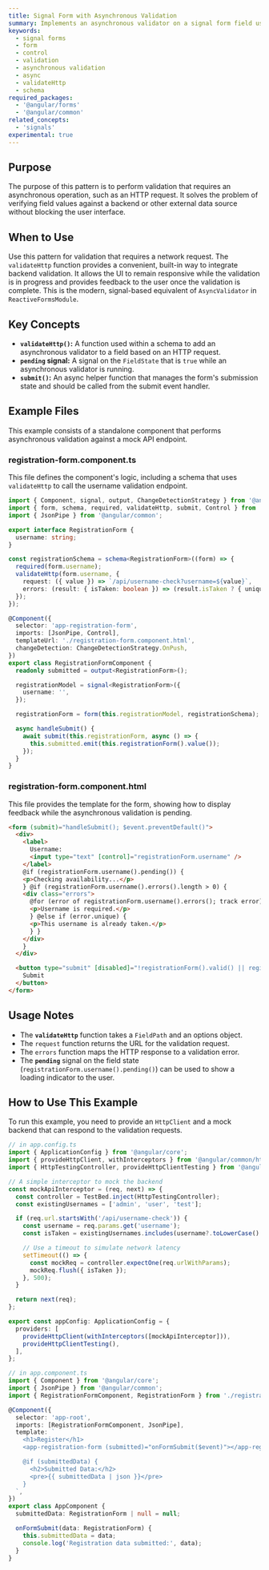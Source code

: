 ```yaml
---
title: Signal Form with Asynchronous Validation
summary: Implements an asynchronous validator on a signal form field using `validateHttp` to check for a unique username against a mock backend endpoint.
keywords:
  - signal forms
  - form
  - control
  - validation
  - asynchronous validation
  - async
  - validateHttp
  - schema
required_packages:
  - '@angular/forms'
  - '@angular/common'
related_concepts:
  - 'signals'
experimental: true
---
```


## Purpose

The purpose of this pattern is to perform validation that requires an asynchronous operation, such as an HTTP request. It solves the problem of verifying field values against a backend or other external data source without blocking the user interface.

## When to Use

Use this pattern for validation that requires a network request. The `validateHttp` function provides a convenient, built-in way to integrate backend validation. It allows the UI to remain responsive while the validation is in progress and provides feedback to the user once the validation is complete. This is the modern, signal-based equivalent of `AsyncValidator` in `ReactiveFormsModule`.

## Key Concepts

- **`validateHttp()`:** A function used within a schema to add an asynchronous validator to a field based on an HTTP request.
- **`pending` signal:** A signal on the `FieldState` that is `true` while an asynchronous validator is running.
- **`submit()`:** An async helper function that manages the form's submission state and should be called from the submit event handler.

## Example Files

This example consists of a standalone component that performs asynchronous validation against a mock API endpoint.

### registration-form.component.ts

This file defines the component's logic, including a schema that uses `validateHttp` to call the username validation endpoint.

```typescript
import { Component, signal, output, ChangeDetectionStrategy } from '@angular/core';
import { form, schema, required, validateHttp, submit, Control } from '@angular/forms/signals';
import { JsonPipe } from '@angular/common';

export interface RegistrationForm {
  username: string;
}

const registrationSchema = schema<RegistrationForm>((form) => {
  required(form.username);
  validateHttp(form.username, {
    request: ({ value }) => `/api/username-check?username=${value}`,
    errors: (result: { isTaken: boolean }) => (result.isTaken ? { unique: true } : null),
  });
});

@Component({
  selector: 'app-registration-form',
  imports: [JsonPipe, Control],
  templateUrl: './registration-form.component.html',
  changeDetection: ChangeDetectionStrategy.OnPush,
})
export class RegistrationFormComponent {
  readonly submitted = output<RegistrationForm>();

  registrationModel = signal<RegistrationForm>({
    username: '',
  });

  registrationForm = form(this.registrationModel, registrationSchema);

  async handleSubmit() {
    await submit(this.registrationForm, async () => {
      this.submitted.emit(this.registrationForm().value());
    });
  }
}
```

### registration-form.component.html

This file provides the template for the form, showing how to display feedback while the asynchronous validation is pending.

```html
<form (submit)="handleSubmit(); $event.preventDefault()">
  <div>
    <label>
      Username:
      <input type="text" [control]="registrationForm.username" />
    </label>
    @if (registrationForm.username().pending()) {
    <p>Checking availability...</p>
    } @if (registrationForm.username().errors().length > 0) {
    <div class="errors">
      @for (error of registrationForm.username().errors(); track error) { @if (error.required) {
      <p>Username is required.</p>
      } @else if (error.unique) {
      <p>This username is already taken.</p>
      } }
    </div>
    }
  </div>

  <button type="submit" [disabled]="!registrationForm().valid() || registrationForm().pending()">
    Submit
  </button>
</form>
```

## Usage Notes

- The **`validateHttp`** function takes a `FieldPath` and an options object.
- The `request` function returns the URL for the validation request.
- The `errors` function maps the HTTP response to a validation error.
- The **`pending`** signal on the field state (`registrationForm.username().pending()`) can be used to show a loading indicator to the user.

## How to Use This Example

To run this example, you need to provide an `HttpClient` and a mock backend that can respond to the validation requests.

```typescript
// in app.config.ts
import { ApplicationConfig } from '@angular/core';
import { provideHttpClient, withInterceptors } from '@angular/common/http';
import { HttpTestingController, provideHttpClientTesting } from '@angular/common/http/testing';

// A simple interceptor to mock the backend
const mockApiInterceptor = (req, next) => {
  const controller = TestBed.inject(HttpTestingController);
  const existingUsernames = ['admin', 'user', 'test'];

  if (req.url.startsWith('/api/username-check')) {
    const username = req.params.get('username');
    const isTaken = existingUsernames.includes(username?.toLowerCase() ?? '');

    // Use a timeout to simulate network latency
    setTimeout(() => {
      const mockReq = controller.expectOne(req.urlWithParams);
      mockReq.flush({ isTaken });
    }, 500);
  }

  return next(req);
};

export const appConfig: ApplicationConfig = {
  providers: [
    provideHttpClient(withInterceptors([mockApiInterceptor])),
    provideHttpClientTesting(),
  ],
};

// in app.component.ts
import { Component } from '@angular/core';
import { JsonPipe } from '@angular/common';
import { RegistrationFormComponent, RegistrationForm } from './registration-form.component';

@Component({
  selector: 'app-root',
  imports: [RegistrationFormComponent, JsonPipe],
  template: `
    <h1>Register</h1>
    <app-registration-form (submitted)="onFormSubmit($event)"></app-registration-form>

    @if (submittedData) {
      <h2>Submitted Data:</h2>
      <pre>{{ submittedData | json }}</pre>
    }
  `,
})
export class AppComponent {
  submittedData: RegistrationForm | null = null;

  onFormSubmit(data: RegistrationForm) {
    this.submittedData = data;
    console.log('Registration data submitted:', data);
  }
}
```
